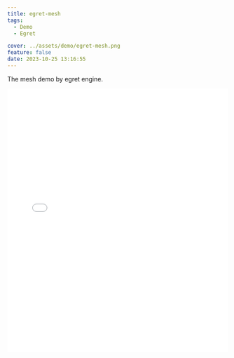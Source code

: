 ```yaml
---
title: egret-mesh
tags:
  - Demo
  - Egret

cover: ../assets/demo/egret-mesh.png
feature: false
date: 2023-10-25 13:16:55
---
```

The mesh demo by egret engine.
<iframe
width=100%
height=600
src='../assets/demo/egret-mesh/index.html'
frameborder=0
></iframe>